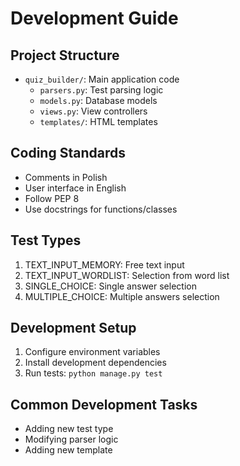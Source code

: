# Development Guide

## Project Structure
- `quiz_builder/`: Main application code
  - `parsers.py`: Test parsing logic
  - `models.py`: Database models
  - `views.py`: View controllers
  - `templates/`: HTML templates

## Coding Standards
- Comments in Polish
- User interface in English
- Follow PEP 8
- Use docstrings for functions/classes

## Test Types
1. TEXT_INPUT_MEMORY: Free text input
2. TEXT_INPUT_WORDLIST: Selection from word list
3. SINGLE_CHOICE: Single answer selection
4. MULTIPLE_CHOICE: Multiple answers selection

## Development Setup
1. Configure environment variables
2. Install development dependencies
3. Run tests: `python manage.py test`

## Common Development Tasks
- Adding new test type
- Modifying parser logic
- Adding new template